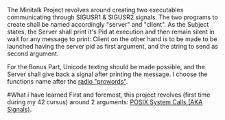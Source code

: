 The Minitalk Project revolves around creating two executables communicating through SIGUSR1 & SIGUSR2 signals. The two programs to create shall be named 
accordingly "server" and "client". As the Subject states, the Server shall print it's Pid at execution and then remain silent in wait for any message to
print: Client on the other hand is to be made to be launched having the server pid as first argument, and the string to send as second argument. 

For the Bonus Part, Unicode texting should be made possible, and the Server shall give back a signal after printing the message. I choose the functions name
after the <a href="https://en.wikipedia.org/wiki/Procedure_word" target="_blank">radio "prowords"</a>.

#What i have learned
First and foremost, this project revolves (first time during my 42 cursus) around 2 arguments: <a href="https://en.wikipedia.org/wiki/Signal_(IPC)" target="_blank">POSIX System Calls (AKA Signals)</a>.
